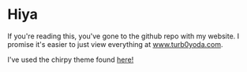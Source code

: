 
# Hiya

If you're reading this, you've gone to the github repo with my website. I promise it's easier to just view everything at www.turb0yoda.com.

I've used the chirpy theme found [here!](https://github.com/cotes2020/jekyll-theme-chirpy/wiki)